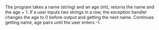 The program takes a name (string) and an age (int), returns the name and the age + 1. 
If a user inputs two strings in a row, the exception handler changes the age to 0 before output and getting the next name.
Continues getting name, age pairs until the user enters -1.

